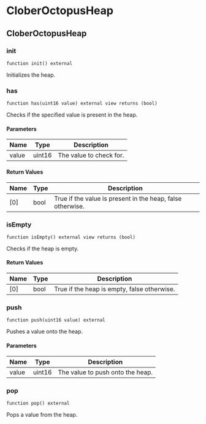 # CloberOctopusHeap

## CloberOctopusHeap

### init

```solidity
function init() external
```

Initializes the heap.

### has

```solidity
function has(uint16 value) external view returns (bool)
```

Checks if the specified value is present in the heap.

#### Parameters

| Name | Type | Description |
| ---- | ---- | ----------- |
| value | uint16 | The value to check for. |

#### Return Values

| Name | Type | Description |
| ---- | ---- | ----------- |
| [0] | bool | True if the value is present in the heap, false otherwise. |

### isEmpty

```solidity
function isEmpty() external view returns (bool)
```

Checks if the heap is empty.

#### Return Values

| Name | Type | Description |
| ---- | ---- | ----------- |
| [0] | bool | True if the heap is empty, false otherwise. |

### push

```solidity
function push(uint16 value) external
```

Pushes a value onto the heap.

#### Parameters

| Name | Type | Description |
| ---- | ---- | ----------- |
| value | uint16 | The value to push onto the heap. |

### pop

```solidity
function pop() external
```

Pops a value from the heap.

